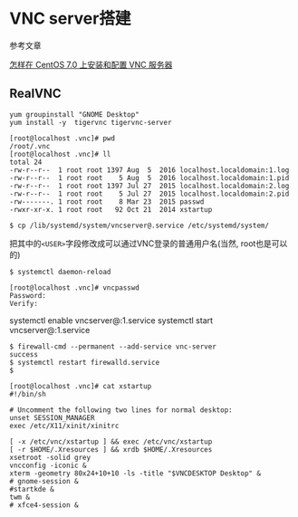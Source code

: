 # VNC server搭建

参考文章

[怎样在 CentOS 7.0 上安装和配置 VNC 服务器](http://www.linuxidc.com/Linux/2015-04/116725.htm)

## RealVNC

```
yum groupinstall "GNOME Desktop"
yum install -y  tigervnc tigervnc-server

```

```
[root@localhost .vnc]# pwd
/root/.vnc
[root@localhost .vnc]# ll
total 24
-rw-r--r--  1 root root 1397 Aug  5  2016 localhost.localdomain:1.log
-rw-r--r--  1 root root    5 Aug  5  2016 localhost.localdomain:1.pid
-rw-r--r--  1 root root 1397 Jul 27  2015 localhost.localdomain:2.log
-rw-r--r--  1 root root    5 Jul 27  2015 localhost.localdomain:2.pid
-rw-------. 1 root root    8 Mar 23  2015 passwd
-rwxr-xr-x. 1 root root   92 Oct 21  2014 xstartup
```



```
$ cp /lib/systemd/system/vncserver@.service /etc/systemd/system/
```

把其中的`<USER>`字段修改成可以通过VNC登录的普通用户名(当然, root也是可以的)

```
$ systemctl daemon-reload
```

```
[root@localhost .vnc]# vncpasswd
Password:
Verify:
```


systemctl enable vncserver@:1.service
systemctl start vncserver@:1.service

```
$ firewall-cmd --permanent --add-service vnc-server
success
$ systemctl restart firewalld.service
$ 
```

```
[root@localhost .vnc]# cat xstartup 
#!/bin/sh

# Uncomment the following two lines for normal desktop:
unset SESSION_MANAGER
exec /etc/X11/xinit/xinitrc

[ -x /etc/vnc/xstartup ] && exec /etc/vnc/xstartup
[ -r $HOME/.Xresources ] && xrdb $HOME/.Xresources
xsetroot -solid grey
vncconfig -iconic &
xterm -geometry 80x24+10+10 -ls -title "$VNCDESKTOP Desktop" &
# gnome-session &
#startkde &
twm &
# xfce4-session &

```